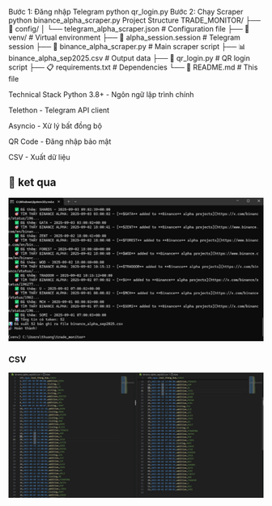 Bước 1: Đăng nhập Telegram 
python qr_login.py
Bước 2: Chạy Scraper
python binance_alpha_scraper.py
Project Structure
TRADE_MONITOR/
├── 📁 config/
│   └── telegram_alpha_scraper.json    # Configuration file
├── 📁 venv/                          # Virtual environment
├── 🔐 alpha_session.session           # Telegram session
├── 🐍 binance_alpha_scraper.py        # Main scraper script
├── 📊 binance_alpha_sep2025.csv       # Output data
├── 📱 qr_login.py                    # QR login script
├── 📋 requirements.txt               # Dependencies
└── 📖 README.md                      # This file

Technical Stack
Python 3.8+ - Ngôn ngữ lập trình chính

Telethon - Telegram API client

Asyncio - Xử lý bất đồng bộ

QR Code - Đăng nhập bảo mật

CSV - Xuất dữ liệu
## 🎯 ket qua
![Terminal](./images/image.png)
### CSV
![CSV Output](./images/csv.png)